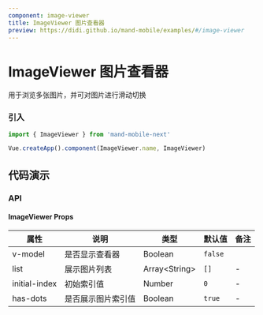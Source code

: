 ```yaml
---
component: image-viewer
title: ImageViewer 图片查看器
preview: https://didi.github.io/mand-mobile/examples/#/image-viewer
---
```


# ImageViewer 图片查看器

用于浏览多张图片，并可对图片进行滑动切换

### 引入

```javascript
import { ImageViewer } from 'mand-mobile-next'

Vue.createApp().component(ImageViewer.name, ImageViewer)
```

## 代码演示

<demo-wrapper
  src="src/packages/image-viewer/demo"
  :demos="demos"
/>

<script setup>
const demos = import.meta.globEager('../../../src/packages/image-viewer/demo/demo*.vue')
</script>

### API

#### ImageViewer Props
|属性 | 说明 | 类型 | 默认值 | 备注|
|----|-----|------|------|------|
| v-model | 是否显示查看器 | Boolean | `false` |
| list |展示图片列表 | Array\<String\> | `[]` | -|
| initial-index | 初始索引值 | Number | `0` | - |
| has-dots | 是否展示图片索引值 | Boolean | `true` | - |

